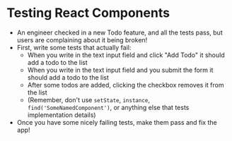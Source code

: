 # Testing React Components

- An engineer checked in a new Todo feature, and all the tests pass, but users are complaining about it being broken!
- First, write some tests that actually fail:
  - When you write in the text input field and click "Add Todo" it should add a todo to the list
  - When you write in the text input field and you submit the form it should add a todo to the list
  - After some todos are added, clicking the checkbox removes it from the list
  - (Remember, don't use `setState`, `instance`, `find('SomeNamedComponent')`, or anything else that tests implementation details)
- Once you have some nicely failing tests, make them pass and fix the app!
